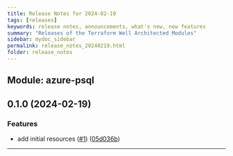 ```yaml
---
title: Release Notes for 2024-02-19
tags: [releases]
keywords: release notes, announcements, what's new, new features
summary: "Releases of the Terraform Well Architected Modules"
sidebar: mydoc_sidebar
permalink: release_notes_20240219.html
folder: release_notes
---
```


## Module: azure-psql
## 0.1.0 (2024-02-19)


### Features

* add initial resources ([#1](https://github.com/CloudNationHQ/terraform-azure-psql/releases/tag/v0.1.0)) ([05d036b](https://github.com/CloudNationHQ/terraform-azure-psql/commit/05d036b765f6779f419251d9b8dd37b5f5bad847))

---

